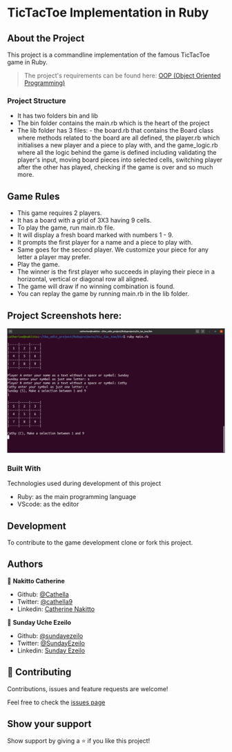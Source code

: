 # TicTacToe Implementation in Ruby

## About the Project
This project is a commandline implementation of the famous TicTacToe game in Ruby.

> The project's requirements can be found here: [OOP (Object Oriented Programming)](https://microverse.pathwright.com/library/fast-track-curriculum/69047/path/step/59565018/)

### Project Structure
- It has two folders bin and lib
- The bin folder contains the main.rb which is the heart of the project
- The lib folder has 3 files: - the board.rb that contains the Board class where methods related to the board are all defined, the player.rb which initialises a new player and a piece to play with, and the game_logic.rb where all the logic behind the game is defined including validating the player's input, moving board pieces into selected cells, switching player after the other has played, checking if the game is over and so much more.

## Game Rules
- This game requires 2 players.
- It has a board with a grid of 3X3 having 9 cells.
- To play the game, run main.rb file.
- It will display a fresh board marked with numbers 1 - 9.
- It prompts the first player for a name and a piece to play with.
- Same goes for the second player. We customize your piece for any letter a player may prefer.
- Play the game.
- The winner is the first player who succeeds in playing their piece in a horizontal, vertical or diagonal row all aligned.
- The game will draw if no winning combination is found.
- You can replay the game by running main.rb in the lib folder.

## Project Screenshots here:
![screenshot](capture.png)

### Built With
Technologies used during development of this project
- Ruby: as the main programming language
- VScode: as the editor

## Development
To contribute to the game development clone or fork this project.

## Authors

👤 **Nakitto Catherine**

- Github: [@Cathella](https://github.com/Cathella)
- Twitter: [@cathella9](https://twitter.com/cathella9)
- Linkedin: [Catherine Nakitto](https://www.linkedin.com/in/catherine-nakitto-51ba2a40/)

👤 **Sunday Uche Ezeilo**

- Github: [@sundayezeilo](https://github.com/ezeilo-su)
- Twitter: [@SundayEzeilo](https://twitter.com/SundayEzeilo)
- Linkedin: [Sunday Ezeilo](https://www.linkedin.com/in/sunday-ezeilo-a6a67664/)

## 🤝 Contributing

Contributions, issues and feature requests are welcome!

Feel free to check the [issues page](https://github.com/Cathella/tic_tac_toe/issues)

## Show your support

Show support by giving a ⭐️ if you like this project!
